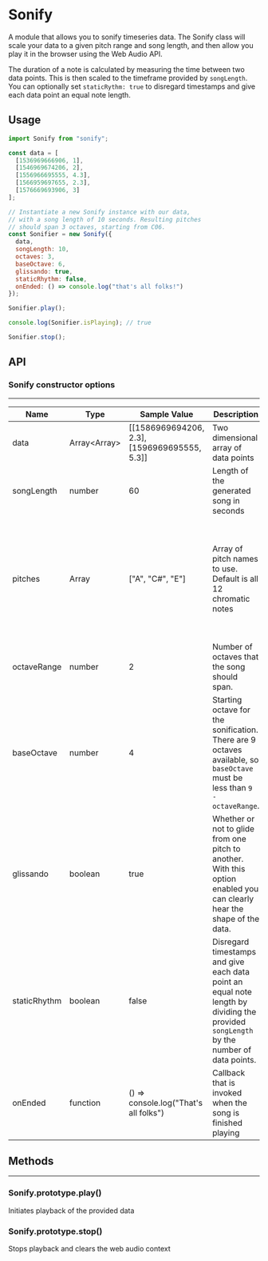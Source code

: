 # Sonify

A module that allows you to sonify timeseries data. The Sonify class will scale your data to a given pitch range and song length, and then allow you play it in the browser using the Web Audio API.

The duration of a note is calculated by measuring the time between two data points. This is then scaled to the timeframe provided by `songLength`. You can optionally set `staticRythm: true` to disregard timestamps and give each data point an equal note length.

## Usage

```javascript
import Sonify from "sonify";

const data = [
  [1536969666906, 1],
  [1546969674206, 2],
  [1556966695555, 4.3],
  [1566959697655, 2.3],
  [1576669693906, 3]
];

// Instantiate a new Sonify instance with our data,
// with a song length of 10 seconds. Resulting pitches
// should span 3 octaves, starting from C06.
const Sonifier = new Sonify({
  data, 
  songLength: 10,
  octaves: 3,
  baseOctave: 6,
  glissando: true,
  staticRhythm: false,
  onEnded: () => console.log("that's all folks!")
});

Sonifier.play();

console.log(Sonifier.isPlaying); // true

Sonifier.stop();
```

## API

### Sonify constructor options

-------------------------------------------------------------------------------------------------------------------------------------- 

| Name         | Type                 | Sample Value                                 | Description                                                                                                                            | Default                                                           | Required |
| ------------ | -------------------- | -------------------------------------------- | -------------------------------------------------------------------------------------------------------------------------------------- | ----------------------------------------------------------------- | -------- |
| data         | Array<Array<number>> | [[1586969694206, 2.3], [1596969695555, 5.3]] | Two dimensional array of data points                                                                                                   |                                                                   | yes      |
| songLength   | number               | 60                                           | Length of the generated song in seconds                                                                                                |                                                                   | yes      |
| pitches      | Array<string>        | ["A", "C#", "E"]                             | Array of pitch names to use. Default is all 12 chromatic notes                                                                         | ["C", "C#", "D", "D#", "E", "F", "Gb", "G", "A", "Ab", "Bb", "B"] | no       |
| octaveRange  | number               | 2                                            | Number of octaves that the song should span.                                                                                           | 3                                                                 | no       |
| baseOctave   | number               | 4                                            | Starting octave for the sonification. There are 9 octaves available, so `baseOctave` must be less than `9 - octaveRange`.              | 6                                                                 | no       |
| glissando    | boolean              | true                                         | Whether or not to glide from one pitch to another. With this option enabled you can clearly hear the shape of the data.                | false                                                             | no       |
| staticRhythm | boolean              | false                                        | Disregard timestamps and give each data point an equal note length by dividing the provided `songLength` by the number of data points. | false                                                             | no       |
| onEnded      | function             | () => console.log("That's all folks")        | Callback that is invoked when the song is finished playing                                                                             |                                                                   | no       | **** |

## Methods

--------------------------------------------------------------------------------------------------------------------------------------

### Sonify.prototype.play()

Initiates playback of the provided data

### Sonify.prototype.stop()

Stops playback and clears the web audio context
